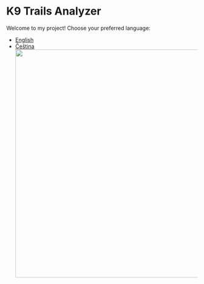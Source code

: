 ﻿# K9 Trails Analyzer

Welcome to my project! Choose your preferred language:

- [English](README.en.md)
- [Čeština](README.cs.md)
<a href="https://github.com/mwrnckx/K9-Trails-Analyzer/blob/master/Docs/Screenshots/Form1a.jpg"><img src="https://github.com/mwrnckx/K9-Trails-Analyzer/blob/master/README/Form1a.jpg" width="600"></a>

